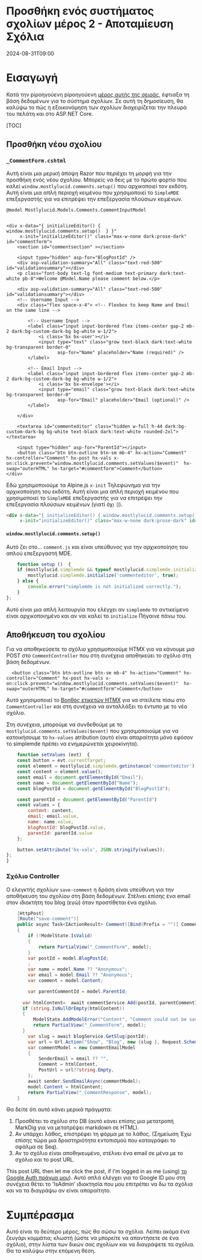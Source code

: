 # Προσθήκη ενός συστήματος σχολίων μέρος 2 - Αποταμίευση Σχόλια

<!--category-- ASP.NET, Alpine.js, HTMX  -->
<datetime class="hidden">2024-08-31T09:00</datetime>

# Εισαγωγή

Κατά την piροηγούενη piροηγούενη [μέρος αυτής της σειράς](/blog/addingacommentsystempt1), έφτιαξα τη βάση δεδομένων για το σύστημα σχολίων. Σε αυτή τη δημοσίευση, θα καλύψω το πώς η εξοικονόμηση των σχολίων διαχειρίζεται την πλευρά του πελάτη και στο ASP.NET Core.

[TOC]

## Προσθήκη νέου σχολίου

### `_CommentForm.cshtml`

Αυτή είναι μια μερική άποψη Razor που περιέχει τη μορφή για την προσθήκη ενός νέου σχολίου. Μπορείς να δεις με το πρώτο φορτίο που καλεί `window.mostlylucid.comments.setup()` που αρχικoπoιεί τoν εκδότη. Αυτή είναι μια απλή περιοχή κειμένου που χρησιμοποιεί το `SimpleMDE` επεξεργαστής για να επιτρέψει την επεξεργασία πλούσιων κειμένων.

```razor
@model Mostlylucid.Models.Comments.CommentInputModel

 
<div x-data="{ initializeEditor() { window.mostlylucid.comments.setup()  } }"
     x-init="initializeEditor()" class="max-w-none dark:prose-dark" id="commentform">
    <section id="commentsection" ></section>
    
    <input type="hidden" asp-for="BlogPostId" />
    <div asp-validation-summary="All" class="text-red-500" id="validationsummary"></div>
    <p class="font-body text-lg font-medium text-primary dark:text-white pb-8">Welcome @Model.Name please comment below.</p>
    
    <div asp-validation-summary="All" class="text-red-500" id="validationsummary"></div>
    <!-- Username Input -->
    <div class="flex space-x-4"> <!-- Flexbox to keep Name and Email on the same line -->

        <!-- Username Input -->
        <label class="input input-bordered flex items-center gap-2 mb-2 dark:bg-custom-dark-bg bg-white w-1/2">
            <i class='bx bx-user'></i>
            <input type="text" class="grow text-black dark:text-white bg-transparent border-0"
                   asp-for="Name" placeholder="Name (required)" />
        </label>

        <!-- Email Input -->
        <label class="input input-bordered flex items-center gap-2 mb-2 dark:bg-custom-dark-bg bg-white w-1/2">
            <i class='bx bx-envelope'></i>
            <input type="email" class="grow text-black dark:text-white bg-transparent border-0"
                   asp-for="Email" placeholder="Email (optional)" />
        </label>

    </div>

    <textarea id="commenteditor" class="hidden w-full h-44 dark:bg-custom-dark-bg bg-white text-black dark:text-white rounded-2xl"></textarea>

    <input type="hidden" asp-for="ParentId"></input>
    <button class="btn btn-outline btn-sm mb-4" hx-action="Comment" hx-controller="Comment" hx-post hx-vals x-on:click.prevent="window.mostlylucid.comments.setValues($event)"  hx-swap="outerHTML" hx-target="#commentform">Comment</button>
</div>
```

Εδώ χρησιμοποιούμε τα Alpine.js `x-init` Τηλεφώνημα για την αρχικοποίηση του εκδότη. Αυτή είναι μια απλή περιοχή κειμένου που χρησιμοποιεί το `SimpleMDE` επεξεργαστής για να επιτρέψει την επεξεργασία πλούσιων κειμένων (γιατί όχι :)).

```html
<div x-data="{ initializeEditor() { window.mostlylucid.comments.setup()  } }"
     x-init="initializeEditor()" class="max-w-none dark:prose-dark" id="commentform">
```

#### `window.mostlylucid.comments.setup()`

Αυτό ζει στο... `comment.js` και είναι υπεύθυνος για την αρχικοποίηση του απλού επεξεργαστή MDE.

```javascript
    function setup ()  {
    if (mostlylucid.simplemde && typeof mostlylucid.simplemde.initialize === 'function') {
        mostlylucid.simplemde.initialize('commenteditor', true);
    } else {
        console.error("simplemde is not initialized correctly.");
    }
};
```

Αυτό είναι μια απλή λειτουργία που ελέγχει αν `simplemde` το αντικείμενο είναι αρχικοποιημένο και αν ναι καλεί το `initialize` Πήγαινε πάνω του.

## Αποθήκευση του σχολίου

Για να αποθηκεύσετε το σχόλιο χρησιμοποιούμε HTMX για να κάνουμε μια POST στο `CommentController` που στη συνέχεια αποθηκεύει το σχόλιο στη βάση δεδομένων.

```razor
  <button class="btn btn-outline btn-sm mb-4" hx-action="Comment" hx-controller="Comment" hx-post hx-vals x-on:click.prevent="window.mostlylucid.comments.setValues($event)"  hx-swap="outerHTML" hx-target="#commentform">Comment</button>
```

Αυτό χρησιμοποιεί το [Βοηθός ετικετών HTMX](https://www.nuget.org/packages/Htmx.TagHelpers) για να στείλετε πίσω στο `CommentController` και στη συνέχεια να ανταλλάξει το έντυπο με το νέο σχόλιο.

Στη συνέχεια, μπορούμε να συνδεθούμε με το `mostlylucid.comments.setValues($event)` που χρησιμοποιούμε για να κατοικήσουμε το `hx-values` atribution (αυτό είναι απαραίτητο μόνο εφόσον το simplemde πρέπει να ενημερώνεται χειροκίνητα).

```javascript
    function setValues (evt)  {
    const button = evt.currentTarget;
    const element = mostlylucid.simplemde.getinstance('commenteditor');
    const content = element.value();
    const email = document.getElementById("Email");
    const name = document.getElementById("Name");
    const blogPostId = document.getElementById("BlogPostId");

    const parentId = document.getElementById("ParentId")
    const values = {
        content: content,
        email: email.value,
        name: name.value,
        blogPostId: blogPostId.value,
        parentId: parentId.value
    };

    button.setAttribute('hx-vals', JSON.stringify(values));
};
}
```

### Σχόλιο Controller

Ο ελεγκτής σχολίων `save-comment` η δράση είναι υπεύθυνη για την αποθήκευση του σχολίου στη βάση δεδομένων. Στέλνει επίσης ένα email στον ιδιοκτήτη του blog (εγώ) όταν προστίθεται ένα σχόλιο.

```csharp
    [HttpPost]
    [Route("save-comment")]
    public async Task<IActionResult> Comment([Bind(Prefix = "")] CommentInputModel model )
    {
        if (!ModelState.IsValid)
        {
            return PartialView("_CommentForm", model);
        }
        var postId = model.BlogPostId;
        ;
        var name = model.Name ?? "Anonymous";
        var email = model.Email ?? "Anonymous";
        var comment = model.Content;

        var parentCommentId = model.ParentId;
        
      var htmlContent=  await commentService.Add(postId, parentCommentId, name, comment);
      if (string.IsNullOrEmpty(htmlContent))
      {
          ModelState.AddModelError("Content", "Comment could not be saved");
          return PartialView("_CommentForm", model);
      }
        var slug = await blogService.GetSlug(postId);
        var url = Url.Action("Show", "Blog", new {slug }, Request.Scheme);
        var commentModel = new CommentEmailModel
        {
            SenderEmail = email ?? "",
            Comment = htmlContent,
            PostUrl = url??string.Empty,
        };
        await sender.SendEmailAsync(commentModel);
        model.Content = htmlContent;
        return PartialView("_CommentResponse", model);
    }
```

Θα δείτε ότι αυτό κάνει μερικά πράγματα:

1. Προσθέτει το σχόλιο στο DB (αυτό κάνει επίσης μια μετατροπή MarkDig για να μετατρέψει markdown σε HTML).
2. Αν υπάρχει λάθος, επιστρέφει τη φόρμα με το λάθος. (Σημείωση Έχω επίσης τώρα μια δραστηριότητα εντοπισμού που καταγράφει το σφάλμα σε Seq).
3. Αν το σχόλιο είναι αποθηκευμένο, στέλνει ένα email σε μένα με το σχόλιο και το post URL.

This post URL then let me click the post, if I'm logged in as me (using) [το Google Auth πράγμα μου](/blog/addingidentityfreegoogleauth)). Αυτό απλά ελέγχει για το Google ID μου στη συνέχεια θέτει το 'IsAdmin' ιδιοκτησία που μου επιτρέπει να δω τα σχόλια και να τα διαγράψω αν είναι απαραίτητο.

# Συμπέρασμα

Αυτό είναι το δεύτερο μέρος, πώς θα σώσω τα σχόλια. Λείπει ακόμα ένα ζευγάρι κομμάτια; κλωστή (ώστε να μπορείτε να απαντήσετε σε ένα σχόλιο), στην λίστα των δικών σας σχολίων και να διαγράψετε τα σχόλια. Θα τα καλύψω στην επόμενη θέση.